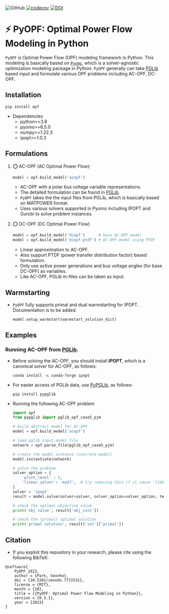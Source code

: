 ![GitHub](https://img.shields.io/github/license/seonho-park/PyOPF?label=license)
[![codecov](https://codecov.io/gh/seonho-park/PyOPF/branch/main/graph/badge.svg?token=QZTV5P31IC)](https://codecov.io/gh/seonho-park/PyOPF)
[![DOI](https://zenodo.org/badge/614393450.svg)](https://zenodo.org/badge/latestdoi/614393450)


# :zap: PyOPF: Optimal Power Flow Modeling in Python
`PyOPF` is Optimal Power Flow (OPF) modeling framework in Python. 
This modeling is basically based on [`Pyomo`](https://github.com/Pyomo/pyomo), which is a solver-agnostic optimization modeling package in Python. 
`PyOPF` generally can take [PGLib](https://github.com/power-grid-lib/pglib-opf) based input and formulate various OPF problems including AC-OPF, DC-OPF.


## Installation
```
pip install opf
```


* Dependencies
    + python>=3.8
    + pyomo>=6.5.0
    + numpy>=1.22.3
    + ipopt>=1.0.3


## Formulations
1. :o: AC-OPF (AC Optimal Power Flow): 
    ```python
    model = opf.build_model('acopf')
    ```
    - AC-OPF with a polar bus voltage variable representations.
    - The detailed formulation can be found in [PGLib](https://github.com/power-grid-lib/pglib-opf).
    - `PyOPF` takes the the input files from PGLib, which is basically based on MATPOWER format.
    - Uses various solvers supported in Pyomo including IPOPT and Gurobi to solve problem instances.

2. :o: DC-OPF (DC Optimal Power Flow)
    ```python
    model = opf.build_model('dcopf')      # base DC-OPF model
    model = opf.build_model('dcopf-ptdf') # DC-OPF model using PTDF
    ```
    - Linear approximation to AC-OPF.
    - Also support PTDF (power transfer distribution factor) based formulation.
    - Only use active power generations and bus voltage angles (for base DC-OPF) as variables.
    - Like AC-OPF, PGLib m-files can be taken as input.

## Warmstarting
* `PyOPF` fully supports primal and dual warmstarting for IPOPT. Documentation is to be added.
    ```python
    model.setup_warmstart(warmstart_solution_dict) 
    ```


## Examples
### Running AC-OPF from [PGLib](https://github.com/power-grid-lib/pglib-opf).
- Before solving the AC-OPF, you should install ***IPOPT***, which is a canonical solver for AC-OPF, as follows:
    ```
    conda install -c conda-forge ipopt
    ```

- For easier access of PGLib data, use [PyPGLib](https://github.com/yasirroni/PyPGLib), as follows:
    ```
    pip install pypglib
    ```

- Running the following AC-OPF problem
    ```python
    import opf
    from pypglib import pglib_opf_case5_pjm

    # build abstract model for AC-OPF
    model = opf.build_model('acopf')

    # load pglib input model file
    network = opf.parse_file(pglib_opf_case5_pjm)

    # create the model instance (concrete model)
    model.instantiate(network)

    # solve the problem
    solver_option = {
        'print_level' : 5,
        'linear_solver': 'ma27',  # try removing this if it cause 'libhsl.dylib' error
    }
    solver = 'ipopt'
    result = model.solve(solver=solver, solver_option=solver_option, tee=True)

    # check the optimal objective value
    print('obj value', result['obj_cost'])

    # check the (primal) optimal solution
    print('primal solution', result['sol']['primal'])
    ```


## Citation
- If you exploit this repository in your research, please cite using the following BibTeX:

```
@software{
    PyOPF_2023,
    author = {Park, Seonho},
    doi = {10.5281/zenodo.7772531},
    license = {MIT},
    month = {10},
    title = {{PyOPF: Optimal Power Flow Modeling in Python}},
    version = {0.3.1},
    year = {2023}
}
```